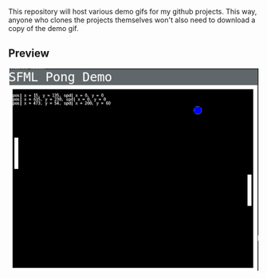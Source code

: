 This repository will host various demo gifs for my github projects. This way,
anyone who clones the projects themselves won't also need to download a copy of
the demo gif.

Preview
-------

<p align="center">
  <img src="https://github.com/ezzieyguywuf/gif_demos/blob/master/20210517_Pong_ECS_optimized.gif" />
</p>
